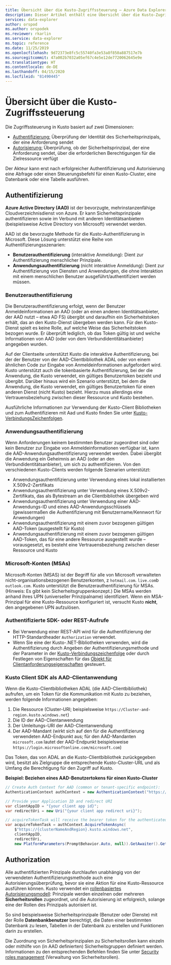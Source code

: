 ```yaml
---
title: Übersicht über die Kusto-Zugriffssteuerung – Azure Data Explorer | Microsoft-Dokumentation
description: Dieser Artikel enthält eine Übersicht über die Kusto-Zugriffssteuerung in Azure Data Explorer.
services: data-explorer
author: orspod
ms.author: orspodek
ms.reviewer: rkarlin
ms.service: data-explorer
ms.topic: reference
ms.date: 11/25/2019
ms.openlocfilehash: 9d72373e8fc5c55740fa3e53a8f850a887517e7b
ms.sourcegitcommit: 47a002b7032a05ef67c4e5e12de7720062645e9e
ms.translationtype: HT
ms.contentlocale: de-DE
ms.lasthandoff: 04/15/2020
ms.locfileid: "81490445"
---
```

# <a name="kusto-access-control-overview"></a>Übersicht über die Kusto-Zugriffssteuerung

Die Zugriffssteuerung in Kusto basiert auf zwei Dimensionen:
* [Authentifizierung:](#authentication) Überprüfung der Identität des Sicherheitsprinzipals, der eine Anforderung sendet
* [Autorisierung:](#authorization) Überprüfung, ob der Sicherheitsprinzipal, der eine Anforderung sendet, über die erforderlichen Berechtigungen für die Zielressource verfügt

Der Akteur kann erst nach erfolgreicher Authentifizierung und Autorisierung eine Abfrage oder einen Steuerungsbefehl für einen Kusto-Cluster, eine Datenbank oder eine Tabelle ausführen.

## <a name="authentication"></a>Authentifizierung


**Azure Active Directory (AAD)** ist der bevorzugte, mehrinstanzenfähige Cloudverzeichnisdienst von Azure. Er kann Sicherheitsprinzipale authentifizieren sowie im Verbund mit anderen Identitätsanbietern (beispielsweise Active Directory von Microsoft) verwendet werden.

AAD ist die bevorzugte Methode für die Kusto-Authentifizierung in Microsoft. Diese Lösung unterstützt eine Reihe von Authentifizierungsszenarien:
* **Benutzerauthentifizierung** (interaktive Anmeldung): Dient zur Authentifizierung menschlicher Prinzipale.
* **Anwendungsauthentifizierung** (nicht interaktive Anmeldung): Dient zur Authentifizierung von Diensten und Anwendungen, die ohne Interaktion mit einem menschlichen Benutzer ausgeführt/authentifiziert werden müssen. 

### <a name="user-authentication"></a>Benutzerauthentifizierung
Die Benutzerauthentifizierung erfolgt, wenn der Benutzer Anmeldeinformationen an AAD (oder an einen anderen Identitätsanbieter, der AAD nutzt – etwa AD FS) übergibt und daraufhin ein Sicherheitstoken erhält, das an den Kusto-Dienst übergeben werden kann. Für den Kusto-Dienst spielt es keine Rolle, auf welche Weise das Sicherheitstoken bezogen wurde. Er überprüft lediglich, ob das Token gültig ist und welche Informationen von AAD (oder von dem Verbundidentitätsanbieter) angegeben wurden.

Auf der Clientseite unterstützt Kusto die interaktive Authentifizierung, bei der der Benutzer von der AAD-Clientbibliothek ADAL oder von einem ähnlichen Code zur Eingabe von Anmeldeinformationen aufgefordert wird. Kusto unterstützt auch die tokenbasierte Authentifizierung, bei der die Anwendung, die Kusto verwendet, ein gültiges Benutzertoken bezieht und übergibt. Darüber hinaus wird ein Szenario unterstützt, bei dem die Anwendung, die Kusto verwendet, ein gültiges Benutzertoken für einen anderen Dienst (nicht Kusto) bezieht. Hierzu muss allerdings eine Vertrauensbeziehung zwischen dieser Ressource und Kusto bestehen.

Ausführliche Informationen zur Verwendung der Kusto-Client Bibliotheken und zum Authentifizieren mit Aad und Kusto finden Sie unter [Kusto-VerbindungsZeichenfolgen](../../api/connection-strings/kusto.md).

### <a name="application-authentication"></a>Anwendungsauthentifizierung
Wenn Anforderungen keinem bestimmten Benutzer zugeordnet sind oder kein Benutzer zur Eingabe von Anmeldeinformationen verfügbar ist, kann die AAD-Anwendungsauthentifizierung verwendet werden. Dabei übergibt die Anwendung ein Geheimnis an AAD (oder an den Verbundidentitätsanbieter), um sich zu authentifizieren. Von den verschiedenen Kusto-Clients werden folgende Szenarien unterstützt:

* Anwendungsauthentifizierung unter Verwendung eines lokal installierten X.509v2-Zertifikats
* Anwendungsauthentifizierung unter Verwendung eines X.509v2-Zertifikats, das als Bytestream an die Clientbibliothek übergeben wird
* Anwendungsauthentifizierung unter Verwendung einer AAD-Anwendungs-ID und eines AAD-Anwendungsschlüssels (gewissermaßen die Authentifizierung mit Benutzername/Kennwort für Anwendungen)
* Anwendungsauthentifizierung mit einem zuvor bezogenen gültigen AAD-Token (ausgestellt für Kusto)
* Anwendungsauthentifizierung mit einem zuvor bezogenen gültigen AAD-Token, das für eine andere Ressource ausgestellt wurde – vorausgesetzt, es besteht eine Vertrauensbeziehung zwischen dieser Ressource und Kusto


### <a name="microsoft-accounts-msas"></a>Microsoft-Konten (MSAs)
Microsoft-Konten (MSAS) ist der Begriff für alle von Microsoft verwalteten nicht-organisationsbezogenen Benutzerkonten, z `hotmail.com`. `live.com`b `outlook.com`.
Kusto unterstützt die Benutzerauthentifizierung für MSAs. (Hinweis: Es gibt kein Sicherheitsgruppenkonzept.) Die MSAs werden anhand ihres UPN (universeller Prinzipalname) identifiziert.
Wenn ein MSA-Prinzipal für eine Kusto-Ressource konfiguriert ist, versucht Kusto **nicht**, den angegebenen UPN aufzulösen.

### <a name="authenticated-sdk-or-rest-calls"></a>Authentifizierte SDK- oder REST-Aufrufe
* Bei Verwendung einer REST-API wird für die Authentifizierung der HTTP-Standardheader `Authorization` verwendet.
* Wenn Sie eine der Kusto-.NET-Bibliotheken verwenden, wird die Authentifizierung durch Angeben der Authentifizierungsmethode und der Parameter in der [Kusto-Verbindungszeichenfolge](../../api/connection-strings/kusto.md) oder durch Festlegen von Eigenschaften für das [Objekt für Clientanforderungseigenschaften](https://kusto.azurewebsites.net/docs/api/request-properties.html) gesteuert.

### <a name="kusto-client-sdk-as-an-aad-client-application"></a>Kusto Client SDK als AAD-Clientanwendung
Wenn die Kusto-Clientbibliotheken ADAL (die AAD-Clientbibliothek) aufrufen, um ein Token für die Kommunikation mit Kusto zu beziehen, werden folgende Informationen angegeben:

1. Die Ressource (Cluster-URI; beispielsweise `https://Cluster-and-region.kusto.windows.net`)
2. Die ID der AAD-Clientanwendung
3. Der Umleitungs-URI der AAD-Clientanwendung
4. Der AAD-Mandant (wirkt sich auf den für die Authentifizierung verwendeten AAD-Endpunkt aus; für den AAD-Mandanten `microsoft.com` lautet der AAD-Endpunkt beispielsweise `https://login.microsoftonline.com/microsoft.com`)

Das Token, das von ADAL an die Kusto-Clientbibliothek zurückgegeben wird, besitzt als Zielgruppe die entsprechende Kusto-Cluster-URL und als Umfang die Berechtigung für den Zugriff auf Kusto.

**Beispiel: Beziehen eines AAD-Benutzertokens für einen Kusto-Cluster**
```csharp
// Create Auth Context for AAD (common or tenant-specific endpoint):
AuthenticationContext authContext = new AuthenticationContext("https://login.microsoftonline.com/{AAD TenantID or name}");

// Provide your Application ID and redirect URI
var clientAppID = "{your client app id}";
var redirectUri = new Uri("{your client app redirect uri}");

// acquireTokenTask will receive the bearer token for the authenticated user
var acquireTokenTask = authContext.AcquireTokenAsync(
    $"https://{clusterNameAndRegion}.kusto.windows.net",
    clientAppID,
    redirectUri,
    new PlatformParameters(PromptBehavior.Auto, null)).GetAwaiter().GetResult();
```


## <a name="authorization"></a>Authorization

Alle authentifizierten Prinzipale durchlaufen unabhängig von der verwendeten Authentifizierungsmethode auch eine Autorisierungsüberprüfung, bevor sie eine Aktion für eine Kusto-Ressource ausführen können.
Kusto verwendet ein [rollenbasiertes Autorisierungsmodell](role-based-authorization.md): Prinzipale werden einzelnen oder mehreren **Sicherheitsrollen** zugeordnet, und die Autorisierung ist erfolgreich, solange eine der Rollen des Prinzipals autorisiert ist.

So sind beispielsweise Sicherheitsprinzipale (Benutzer oder Dienste) mit der Rolle **Datenbankbenutzer** berechtigt, die Daten einer bestimmten Datenbank zu lesen, Tabellen in der Datenbank zu erstellen und Funktionen darin zu erstellen.

Die Zuordnung von Sicherheitsprinzipalen zu Sicherheitsrollen kann einzeln oder mithilfe von (in AAD definierten) Sicherheitsgruppen definiert werden. Informationen zu den entsprechenden Befehlen finden Sie unter [Security roles management](../security-roles.md) (Verwaltung von Sicherheitsrollen).

